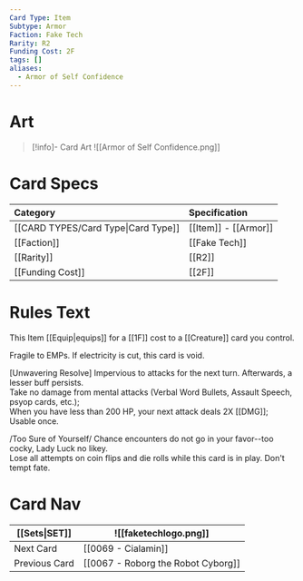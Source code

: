 ```yaml
---
Card Type: Item
Subtype: Armor
Faction: Fake Tech
Rarity: R2
Funding Cost: 2F
tags: []
aliases:
  - Armor of Self Confidence
---
```

# Art

> [!info]- Card Art
> ![[Armor of Self Confidence.png]]

# Card Specs

| Category | Specification| 
| :--- | :--- |
| [[CARD TYPES/Card Type\|Card Type]] | [[Item]] - [[Armor]] |  
| [[Faction]] | [[Fake Tech]] |  
| [[Rarity]] | [[R2]] |  
| [[Funding Cost]] | [[2F]] |  

# Rules Text  

This Item [[Equip|equips]] for a [[1F]] cost to a [[Creature]] card you control.  

Fragile to EMPs. If electricity is cut, this card is void.  

[Unwavering Resolve] Impervious to attacks for the next turn. Afterwards, a lesser buff persists.  
Take no damage from mental attacks (Verbal Word Bullets, Assault Speech, psyop cards, etc.);  
When you have less than 200 HP, your next attack deals 2X [[DMG]];
Usable once.  

/Too Sure of Yourself/ Chance encounters do not go in your favor--too cocky, Lady Luck no likey.  
Lose all attempts on coin flips and die rolls while this card is in play. Don't tempt fate.  


# Card Nav

| [[Sets\|SET]]           | ![[faketechlogo.png]]          |
| ------------- | ------------------------------ |
| Next Card     | [[0069 - Cialamin]] |
| Previous Card | [[0067 - Roborg the Robot Cyborg]]         |


